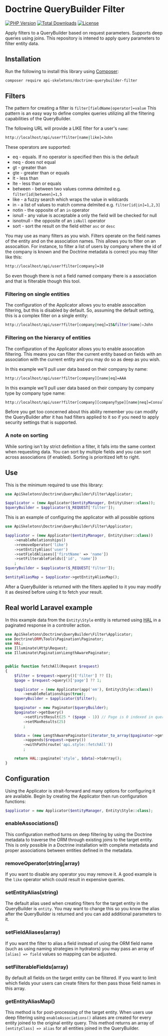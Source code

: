 # Doctrine QueryBuilder Filter

[![PHP Version](https://img.shields.io/badge/PHP-8.0-blue)](https://img.shields.io/badge/PHP-8.0-blue)
[![Total Downloads](https://poser.pugx.org/api-skeletons/doctrine-querybuilder-filter/downloads)](//packagist.org/packages/api-skeletons/doctrine-querybuilder-filter)
[![License](https://poser.pugx.org/api-skeletons/doctrine-querybuilder-filter/license)](//packagist.org/packages/api-skeletons/doctrine-querybuilder-filter)


Apply filters to a QueryBuilder based on request parameters.  Supports deep queries using joins.
This repository is intened to apply query parameters to filter entity data.

## Installation

Run the following to install this library using [Composer](https://getcomposer.org/):

```bash
composer require api-skeletons/doctrine-querybuilder-filter
```

## Filters

The pattern for creating a filter is `filter[fieldName|operator]=value`
This pattern is an easy way to define complex queries utilizing all the filtering
capabilities of the QueryBuilder.

The following URL will provide a LIKE filter for a user's `name`:

```sh
http://localhost/api/user?filter[name|like]=John
```

These operators are supported:

* eq - equals.  If no operator is specified then this is the default
* neq - does not equal
* gt - greater than
* gte - greater than or equals
* lt - less than
* lte - less than or equals
* between - between two values comma delmited e.g. `filter[id|between]=1,5`
* like - a fuzzy search which wraps the value in wildcards
* in - a list of values to match comma delmited e.g. `filter[id|in]=1,2,3]`
* notin - the opposite of an `in` operator
* isnull - any value is acceptable a only the field will be checked for null
* isnotnull - the opposite of an `isNull` operator
* sort - sort the result on the field either `asc` or `desc`

You may use as many filters as you wish.  Filters operate on the field names of
the entity and on the association names.  This allows you to filter on an
assocaition.  For instance, to filter a list of users by company where the id
of the company is known and the Doctrine metadata is correct you may filter
like this:

```sh
http://localhost/api/user?filter[company]=10
```

So even though there is not a field named company there is a association and
that is filterable though this tool.

### Filtering on single entities

The configuration of the Applicator allows you to enable assocaition filtering,
but this is disabled by default.  So, assuming the default setting, this is a
complex filter on a single entity:

```sh
http://localhost/api/user?filter[company|neq]=15&filter[name]=John
```

### Filtering on the hierarcy of entities

The configuration of the Applicator allows you to enable assocation filtering.
This means you can filter the current entity based on fields with an association
with the current entity and you may do so as deep as you wish.

In this example we'll pull user data based on their company by name:

```sh
http://localhost/api/user?filter[company][name|eq]=AAA
```

In this example we'll pull user data based on their company by company type by
company type name:

```sh
http://localhost/api/user?filter[company][companyType][name|neq]=Consultant
```

Before you get too concerned about this ability remember you can modify the
QueryBuilder after it has had filters applied to it so if you need to apply
security settings that is supported.

### A note on sorting

While sorting isn't by strict definition a filter, it falls into the same
context when requesting data.  You can sort by multiple fields and you can
sort across associations (if enabled).  Sorting is prioritized left to right.

## Use

This is the minimum required to use this library:

```php
use ApiSkeletons\Doctrine\QueryBuilder\Filter\Applicator;

$applicator = (new Applicator($entityManager, Entity\User::class));
$queryBuilder = $applicator($_REQUEST['filter']);
```

This is an example of configuring the applicator with all possible options

```php
use ApiSkeletons\Doctrine\QueryBuilder\Filter\Applicator;

$applicator = (new Applicator($entityManager, Entity\User::class))
    ->enableRelationships()
    ->removeOperator('like')
    ->setEntityAlias('user')
    ->setFieldAliases(['firstName' => 'name'])
    ->setFilterableFields(['id', 'name'])
    ;
$queryBuilder = $applicator($_REQUEST['filter']);

$entityAliasMap = $applicator->getEntityAliasMap();
```

After a QueryBuilder is returned with the filters applied to it you may modify
it as desired before using it to fetch your result.

## Real world Laravel example

In this example data from the `Entity\Style` entity is returned using
[HAL](https://github.com/API-Skeletons/laravel-hal) in a paginated response
in a controller action.

```php
use ApiSkeletons\Doctrine\QueryBuilder\Filter\Applicator;
use Doctrine\ORM\Tools\Pagination\Paginator;
use HAL;
use Illuminate\Http\Request;
use Illuminate\Pagination\LengthAwarePaginator;


public function fetchAll(Request $request)
{
    $filter = $request->query()['filter'] ?? [];
    $page = $request->query()['page'] ?? 1;

    $applicator = (new Applicator(app('em'), Entity\Style::class))
        ->enableRelationships(true);
    $queryBuilder = $applicator($filter);

    $paginator = new Paginator($queryBuilder);
    $paginator->getQuery()
        ->setFirstResult(25 * ($page - 1)) // Page is 0 indexed in query
        ->setMaxResults(25)
        ;

    $data = (new LengthAwarePaginator(iterator_to_array($paginator->getIterator()), $paginator->count(), 25))
        ->appends($request->query())
        ->withPath(route('api.style::fetchAll'))
        ;

    return HAL::paginate('style', $data)->toArray();
}
```

## Configuration

Using the Applicator is strait-forward and many options for configuring it are
available.  Begin by creating the Applicator then run configuration functions:

```php
$applicator = new Applicator($entityManager, Entity\Style::class);
```

### enableAssociations()

This configuration method turns on deep filtering by using the Doctrine
metadata to traverse the ORM through existing joins to the target entity.
This is only possible in a Doctrine installation with complete metadata and
proper associations between entities defined in the metadata.

### removeOperator(string|array)

If you want to disable any operator you may remove it.  A good example is the
`like` operator which could result in expensive queries.

### setEntityAlias(string)

The default alias used when creating filters for the target entity in the
QueryBuilder is `entity`. You may want to change this so you know the alias
after the QueryBuilder is returned and you can add additional parameters to it.

### setFieldAliases(array)

If you want the filter to alias a field instead of using the ORM field name
(such as using naming strategies in hydrators) you may pass an array of
`[alias] => field` values so mapping can be adjusted.

### setFilterableFields(array)

By default all fields on the target entity can be filtered.  If you want to
limit which fields your users can create filters for then pass those field
names in this array.

### getEntityAliasMap()

This method is for post-processing of the target entity.  When users use
deep filtering using `enableAssociations()` aliases are created for every
entity joined to the original entity query.  This method returns an array of
`[entityClass] => alias` for all entities joined in the QueryBuilder.
